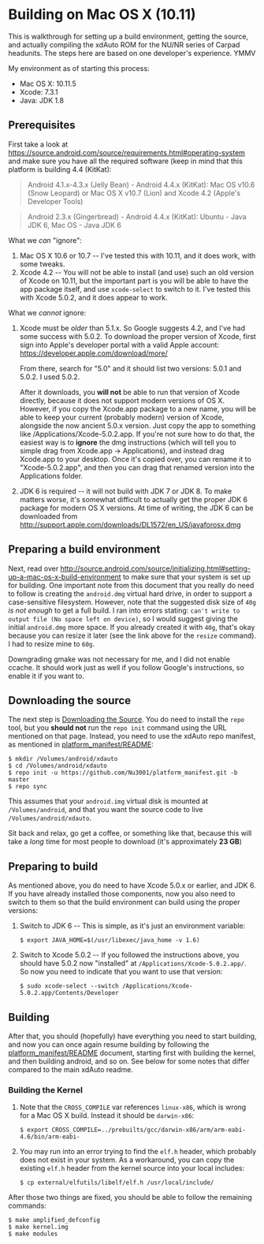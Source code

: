 # Building on Mac OS X (10.11)

This is walkthrough for setting up a build environment, getting the source, and actually compiling
the xdAuto ROM for the NU/NR series of Carpad headunits. The steps here are based on one
developer's experience. YMMV

My environment as of starting this process:

* Mac OS X: 10.11.5
* Xcode: 7.3.1
* Java: JDK 1.8

## Prerequisites

First take a look at https://source.android.com/source/requirements.html#operating-system
and make sure you have all the required software (keep in mind that this platform is building 4.4
(KitKat):

> Android 4.1.x-4.3.x (Jelly Bean) - Android 4.4.x (KitKat): Mac OS v10.6 (Snow Leopard) or Mac OS X
v10.7 (Lion) and Xcode 4.2 (Apple's Developer Tools)

> Android 2.3.x (Gingerbread) - Android 4.4.x (KitKat): Ubuntu - Java JDK 6, Mac OS - Java JDK 6

What we _can_ "ignore":

1. Mac OS X 10.6 or 10.7 -- I've tested this with 10.11, and it does work, with some tweaks.
2. Xcode 4.2 -- You will not be able to install (and use) such an old version of Xcode on 10.11,
    but the important part is you will be able to have the app package itself, and use
    `xcode-select` to switch to it. I've tested this with Xcode 5.0.2, and it does appear to work.

What we _cannot_ ignore:

1. Xcode must be _older_ than 5.1.x. So Google suggests 4.2, and I've had some success with 5.0.2.
    To download the proper version of Xcode, first sign into Apple's developer portal with a valid
    Apple account: https://developer.apple.com/download/more/

    From there, search for "5.0" and it should list two versions: 5.0.1 and 5.0.2. I used 5.0.2.

    After it downloads, you **will not** be able to run that version of Xcode directly, because it
    does not support modern versions of OS X. However, if you copy the Xcode.app package to a new
    name, you will be able to keep your current (probably modern) version of Xcode, alongside the
    now ancient 5.0.x version.  Just copy the app to something like /Applications/Xcode-5.0.2.app.
    If you're not sure how to do that, the easiest way is to **ignore** the dmg instructions
    (which will tell you to simple drag from Xcode.app -> Applications), and instead drag Xcode.app
    to your desktop. Once it's copied over, you can rename it to "Xcode-5.0.2.app", and then you
    can drag that renamed version into the Applications folder.
2. JDK 6 is required -- it will not build with JDK 7 or JDK 8. To make matters worse, it's somewhat
    difficult to actually get the proper JDK 6 package for modern OS X versions. At time of
    writing, the JDK 6 can be downloaded from http://support.apple.com/downloads/DL1572/en_US/javaforosx.dmg

## Preparing a build environment

Next, read over http://source.android.com/source/initializing.html#setting-up-a-mac-os-x-build-environment
to make sure that your system is set up for building. One important note from this document that
you really do need to follow is creating the `android.dmg` virtual hard drive, in order to support
a case-sensitive filesystem. However, note that the suggested disk size of `40g` _is not enough_
to get a full build. I ran into errors stating: `can't write to output file (No space left on device)`,
so I would suggest giving the initial `android.dmg` more space. If you already created it with `40g`,
that's okay because you can resize it later (see the link above for the `resize` command). I had
to resize mine to `60g`.

Downgrading gmake was not necessary for me, and I did not enable ccache. It should work just as
well if you follow Google's instructions, so enable it if you want to.

## Downloading the source

The next step is [Downloading the Source](http://source.android.com/source/downloading.html).
You do need to install the `repo` tool, but you **should not** run the `repo init` command using
the URL mentioned on that page. Instead, you need to use the xdAuto repo manifest, as mentioned
in [platform_manifest/README](https://github.com/Nu3001/platform_manifest/blob/master/README.md):

```
$ mkdir /Volumes/android/xdauto
$ cd /Volumes/android/xdauto
$ repo init -u https://github.com/Nu3001/platform_manifest.git -b master
$ repo sync
```
This assumes that your `android.img` virtual disk is mounted at `/Volumes/android`, and that you
want the source code to live `/Volumes/android/xdauto`.

Sit back and relax, go get a coffee, or something like that, because this will take a _long_ time
for most people to download (it's approximately **23 GB**)

## Preparing to build

As mentioned above, you do need to have Xcode 5.0.x or earlier, and JDK 6. If you have already
installed those components, now you also need to switch to them so that the build environment can
build using the proper versions:

1. Switch to JDK 6 -- This is simple, as it's just an environment variable:

    ```
    $ export JAVA_HOME=$(/usr/libexec/java_home -v 1.6)
    ```
2. Switch to Xcode 5.0.2 -- If you followed the instructions above, you should have 5.0.2 now
    "installed" at `/Applications/Xcode-5.0.2.app/`. So now you need to indicate that you want to
    use that version:

    ```
    $ sudo xcode-select --switch /Applications/Xcode-5.0.2.app/Contents/Developer
    ```

## Building

After that, you should (hopefully) have everything you need to start building, and now you can
once again resume building by following the [platform_manifest/README](https://github.com/Nu3001/platform_manifest/blob/master/README.md)
document, starting first with building the kernel, and then building android, and so on. See below
for some notes that differ compared to the main xdAuto readme.

### Building the Kernel

1. Note that the `CROSS_COMPILE` var references `linux-x86`, which is wrong for a Mac OS X build.
    Instead it should be `darwin-x86`:

    ```
    $ export CROSS_COMPILE=../prebuilts/gcc/darwin-x86/arm/arm-eabi-4.6/bin/arm-eabi-
    ```

2. You may run into an error trying to find the `elf.h` header, which probably does not exist
    in your system. As a workaround, you can copy the existing `elf.h` header from the kernel
    source into your local includes:

    ```
    $ cp external/elfutils/libelf/elf.h /usr/local/include/
    ```

After those two things are fixed, you should be able to follow the remaining commands:

```
$ make amplified_defconfig
$ make kernel.img
$ make modules
```
